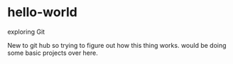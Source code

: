 # hello-world
exploring Git

New to git hub so trying to figure out how this thing works.
would be doing some basic projects over here.
